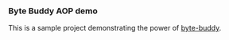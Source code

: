 ### Byte Buddy AOP demo

This is a sample project demonstrating the power of [byte-buddy](https://github.com/raphw/byte-buddy).